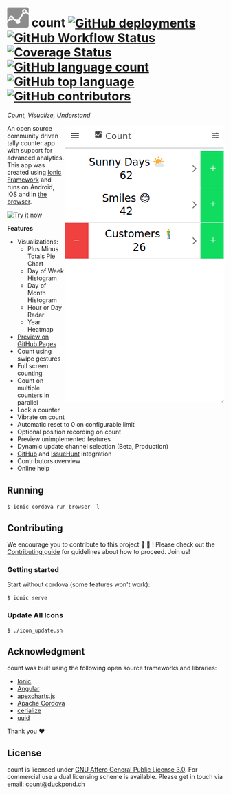 # <a href="https://github.com/Enteee/count"><img src="resources/icon.png" width="50px"/></a> count [![GitHub deployments](https://img.shields.io/github/deployments/Enteee/count/github-pages?label=live-preview)][GitHubPages] [![GitHub Workflow Status](https://img.shields.io/github/workflow/status/enteee/count/Count%20CI)][Build] [![Coverage Status](https://coveralls.io/repos/github/Enteee/count/badge.svg?branch=master)](https://coveralls.io/github/Enteee/count?branch=master) [![GitHub language count](https://img.shields.io/github/languages/count/Enteee/count)][count] [![GitHub top language](https://img.shields.io/github/languages/top/Enteee/count)][count] [![GitHub contributors](https://img.shields.io/github/contributors/Enteee/count)][count]
_Count, Visualize, Understand_

<a href="https://enteee.github.io/count">
  <img align="right" src="doc/preview.gif">
</a>

An open source community driven tally counter app with support for advanced analytics.
This app was created using [Ionic Framework][Ionic] and runs on Android, iOS and in [the browser][GitHubPages].

[![Try it now](https://img.shields.io/badge/Try%20it-NOW!-brightgreen)](https://enteee.github.io/count)

**Features**

* Visualizations:
  * Plus Minus Totals Pie Chart
  * Day of Week Histogram
  * Day of Month Histogram
  * Hour or Day Radar
  * Year Heatmap
* [Preview on GitHub Pages][GitHubPages]
* Count using swipe gestures
* Full screen counting
* Count on multiple counters in parallel
* Lock a counter
* Vibrate on count
* Automatic reset to 0 on configurable limit
* Optional position recording on count
* Preview unimplemented features
* Dynamic update channel selection (Beta, Production)
* [GitHub] and [IssueHunt] integration
* Contributors overview
* Online help

## Running

```
$ ionic cordova run browser -l
```

## Contributing

We encourage you to contribute to this project :wrench: :rocket: ! Please check out the [Contributing guide](/CONTRIBUTING.md) for guidelines about how to proceed. Join us!

### Getting started

Start without cordova (some features won't work):

```
$ ionic serve
```

### Update All Icons

```
$ ./icon_update.sh
```

## Acknowledgment

count was built using the following open source frameworks and libraries:

* [Ionic](https://ionicframework.com/)
* [Angular](https://angular.io/)
* [apexcharts.js](https://apexcharts.com/)
* [Apache Cordova](https://cordova.apache.org/)
* [cerialize](https://github.com/weichx/cerialize)
* [uuid](https://github.com/uuidjs/uuid)

Thank you :heart:

## License

count is licensed under [GNU Affero General Public License 3.0](https://www.gnu.org/licenses/agpl-3.0.en.html). For commercial use a dual licensing scheme is available. Please get in touch via email: count@duckpond.ch

[Ionic]:https://ionicframework.com/
[count]:https://github.com/Enteee/count
[GitHub]:https://github.com/
[GitHubPages]:https://enteee.github.io/count
[Coverage]:https://coveralls.io/github/Enteee/count?branch=master
[Build]:https://github.com/Enteee/count/actions
[IssueHunt]:https://issuehunt.io/
